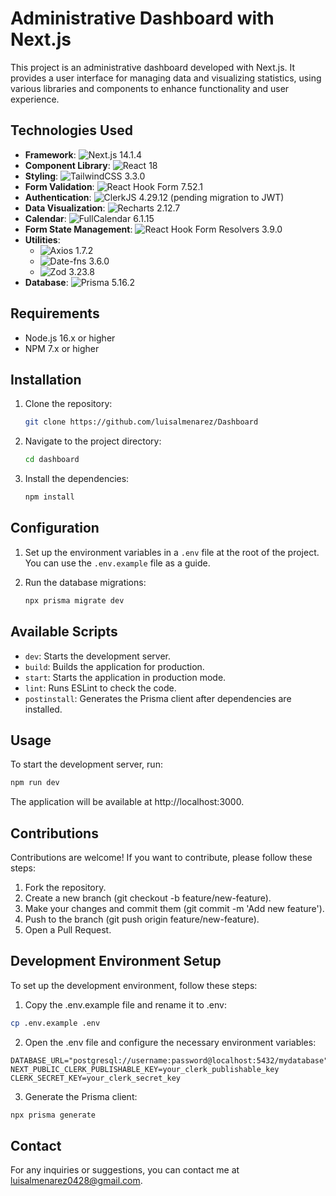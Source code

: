 # Administrative Dashboard with Next.js

This project is an administrative dashboard developed with Next.js. It provides a user interface for managing data and visualizing statistics, using various libraries and components to enhance functionality and user experience.

## Technologies Used

- **Framework**: ![Next.js](https://img.shields.io/badge/Next.js-000000?style=flat&logo=next.js&logoColor=white) 14.1.4
- **Component Library**: ![React](https://img.shields.io/badge/React-61DAFB?style=flat&logo=react&logoColor=black) 18
- **Styling**: ![TailwindCSS](https://img.shields.io/badge/TailwindCSS-38B2AC?style=flat&logo=tailwind-css&logoColor=white) 3.3.0
- **Form Validation**: ![React Hook Form](https://img.shields.io/badge/React%20Hook%20Form-EC5990?style=flat&logo=react-hook-form&logoColor=white) 7.52.1
- **Authentication**: ![ClerkJS](https://img.shields.io/badge/ClerkJS-6C47FF?style=flat&logo=clerk&logoColor=white) 4.29.12 (pending migration to JWT)
- **Data Visualization**: ![Recharts](https://img.shields.io/badge/Recharts-22B5BF?style=flat&logo=recharts&logoColor=white) 2.12.7
- **Calendar**: ![FullCalendar](https://img.shields.io/badge/FullCalendar-3788D8?style=flat&logo=fullcalendar&logoColor=white) 6.1.15
- **Form State Management**: ![React Hook Form Resolvers](https://img.shields.io/badge/React%20Hook%20Form%20Resolvers-EC5990?style=flat&logo=react-hook-form&logoColor=white) 3.9.0
- **Utilities**:
  - ![Axios](https://img.shields.io/badge/Axios-5A29E4?style=flat&logo=axios&logoColor=white) 1.7.2
  - ![Date-fns](https://img.shields.io/badge/Date--fns-F7DF1E?style=flat&logo=date-fns&logoColor=black) 3.6.0
  - ![Zod](https://img.shields.io/badge/Zod-3E67B1?style=flat&logo=zod&logoColor=white) 3.23.8
- **Database**: ![Prisma](https://img.shields.io/badge/Prisma-2D3748?style=flat&logo=prisma&logoColor=white) 5.16.2

## Requirements

- Node.js 16.x or higher
- NPM 7.x or higher

## Installation

1. Clone the repository:
   ```bash
   git clone https://github.com/luisalmenarez/Dashboard
   ```
2. Navigate to the project directory:
   ```bash
   cd dashboard
   ```
3. Install the dependencies:
   ```bash
   npm install
   ```

## Configuration

1. Set up the environment variables in a `.env` file at the root of the project. You can use the `.env.example` file as a guide.

2. Run the database migrations:
   ```bash
   npx prisma migrate dev
   ```

## Available Scripts

- `dev`: Starts the development server.
- `build`: Builds the application for production.
- `start`: Starts the application in production mode.
- `lint`: Runs ESLint to check the code.
- `postinstall`: Generates the Prisma client after dependencies are installed.

## Usage

To start the development server, run:

```bash
npm run dev
```

The application will be available at http://localhost:3000.

## Contributions

Contributions are welcome! If you want to contribute, please follow these steps:

1.  Fork the repository.
2.  Create a new branch (git checkout -b feature/new-feature).
3.  Make your changes and commit them (git commit -m 'Add new feature').
4.  Push to the branch (git push origin feature/new-feature).
5.  Open a Pull Request.

## Development Environment Setup

To set up the development environment, follow these steps:

1. Copy the .env.example file and rename it to .env:

```bash
cp .env.example .env
```

2. Open the .env file and configure the necessary environment variables:

```
DATABASE_URL="postgresql://username:password@localhost:5432/mydatabase"
NEXT_PUBLIC_CLERK_PUBLISHABLE_KEY=your_clerk_publishable_key
CLERK_SECRET_KEY=your_clerk_secret_key
```

3. Generate the Prisma client:

```bash
npx prisma generate
```

## Contact

For any inquiries or suggestions, you can contact me at luisalmenarez0428@gmail.com.
